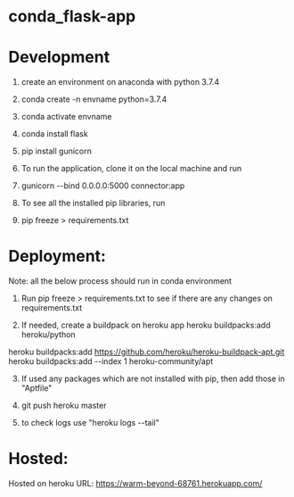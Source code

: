 # conda_flask-app
 
# Development

1. create an environment on anaconda with python 3.7.4
  1. conda create -n envname python=3.7.4
  2. conda activate envname
  3. conda install flask
  4. pip install gunicorn

2. To run the application, clone it on the local machine and run
  1. gunicorn --bind 0.0.0.0:5000 connector:app

3. To see all the installed pip libraries, run
  1. pip freeze > requirements.txt

# Deployment:

Note: all the below process should run in conda environment

1. Run pip freeze > requirements.txt to see if there are any changes on requirements.txt

2. If needed, create a buildpack on heroku app
  heroku buildpacks:add heroku/python
  <!-- used to read the "Aptfile" of our project -->
  heroku buildpacks:add https://github.com/heroku/heroku-buildpack-apt.git
  heroku buildpacks:add --index 1 heroku-community/apt

3. If used any packages which are not installed with pip, then add those in "Aptfile"

4. git push heroku master

5. to check logs use "heroku logs --tail"

# Hosted:
  Hosted on heroku
  URL: https://warm-beyond-68761.herokuapp.com/
